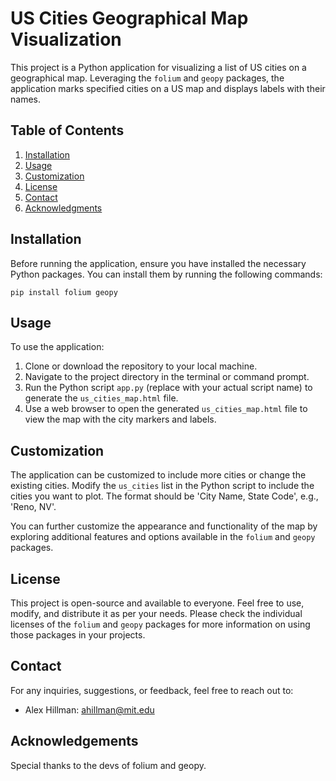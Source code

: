 # US Cities Geographical Map Visualization

This project is a Python application for visualizing a list of US cities on a geographical map. Leveraging the `folium` and `geopy` packages, the application marks specified cities on a US map and displays labels with their names.

## Table of Contents

1. [Installation](#installation)
2. [Usage](#usage)
3. [Customization](#customization)
4. [License](#license)
5. [Contact](#contact)
6. [Acknowledgments](#acknowledgments)

## Installation

Before running the application, ensure you have installed the necessary Python packages. You can install them by running the following commands:


```pip install folium geopy```


## Usage

To use the application:

1. Clone or download the repository to your local machine.
2. Navigate to the project directory in the terminal or command prompt.
3. Run the Python script `app.py` (replace with your actual script name) to generate the `us_cities_map.html` file.
4. Use a web browser to open the generated `us_cities_map.html` file to view the map with the city markers and labels.

## Customization

The application can be customized to include more cities or change the existing cities. Modify the `us_cities` list in the Python script to include the cities you want to plot. The format should be 'City Name, State Code', e.g., 'Reno, NV'.

You can further customize the appearance and functionality of the map by exploring additional features and options available in the `folium` and `geopy` packages.

## License

This project is open-source and available to everyone. Feel free to use, modify, and distribute it as per your needs. Please check the individual licenses of the `folium` and `geopy` packages for more information on using those packages in your projects.

## Contact

For any inquiries, suggestions, or feedback, feel free to reach out to:
- Alex Hillman: ahillman@mit.edu

## Acknowledgements
Special thanks to the devs of folium and geopy.

